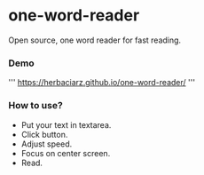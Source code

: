 # one-word-reader
Open source, one word reader for fast reading.

### Demo
'''
https://herbaciarz.github.io/one-word-reader/
'''

### How to use?
* Put your text in textarea.
* Click button.
* Adjust speed.
* Focus on center screen.
* Read.
